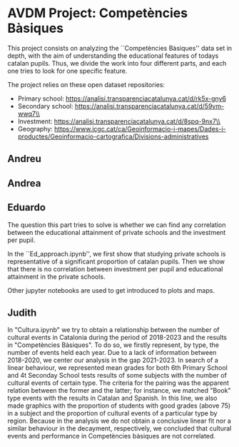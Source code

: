 # AVDM Project: Competències Bàsiques

This project consists on analyzing the ``Competències Bàsiques'' data set in depth, with the aim of understanding the educational features of todays catalan pupils. Thus, we divide the work into four different parts, and each one tries to look for one specific feature.

The project relies on these open dataset repositories:
* Primary school: https://analisi.transparenciacatalunya.cat/d/rk5x-gny6
* Secondary school: https://analisi.transparenciacatalunya.cat/d/59vm-wwq7\\
* Investment: https://analisi.transparenciacatalunya.cat/d/8spq-9nx7\\
* Geography: https://www.icgc.cat/ca/Geoinformacio-i-mapes/Dades-i-productes/Geoinformacio-cartografica/Divisions-administratives

## Andreu

## Andrea

## Eduardo
The question this part tries to solve is whether we can find any correlation between the educational attainment of private schools and the investment per pupil.

In the ``Ed_approach.ipynb'', we first show that studying private schools is representative of a significant proportion of catalan pupils. Then we show that there is no correlation between investment per pupil and educational attainment in the private schools.

Other jupyter notebooks are used to get introduced to plots and maps.

## Judith

In "Cultura.ipynb" we try to obtain a relationship between the number of cultural events in Catalonia during the period of 2018-2023 and the results in "Competències Bàsiques". 
To do so, we firstly represent, by type, the number of events held each year. Due to a lack of information between 2018-2020, we center our analysis in the gap 2021-2023. In search of a linear behaviour, we represented  mean grades for both 6th Primary School and 4t Seconday School tests results of some subjects with the number of cultural events of certain type. The criteria for the pairing was the apparent relation between the former and the latter; for instance, we matched "Book" type events with the results in Catalan and Spanish. In this line, we also made graphics with the proportion of students with good grades (above 75) in a subject and the proportion of cultural events of a particular type by region. Because in the analysis we do not obtain a conclusive linear fit nor a similar behaviour in the decayment, respectively,  we  concluded that cultural events and performance in Competències bàsiques are not correlated. 


